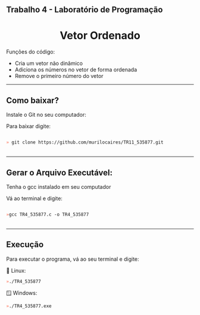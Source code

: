 ## Trabalho 4 - Laboratório de Programação

<h1 align="center"> Vetor Ordenado</h1>

<p style="font-size: 14px">
    Funções do código:
    <ul>
        <li>Cria um vetor não dinâmico</li>
        <li>Adiciona os números no vetor de forma ordenada</li>
        <li>Remove o primeiro número do vetor</li>
    </ul>
</p>

<hr>
<h2>Como baixar?</h2>
<p>Instale o Git no seu computador:</p>
<p>Para baixar digite:</p>

<code>
<span style="color: tomato">»</span> git clone https://github.com/murilocaires/TR11_535877.git
</code>
<br>

<hr>

<h2>Gerar o Arquivo Executável: </h2>
<p>Tenha o gcc instalado em seu computador </p>
<p>Vá ao terminal e digite: </p>


<code>
<span style="color: tomato">»</span>gcc TR4_535877.c -o TR4_535877
</code>

<br>

<hr>
<h2>Execução</h2>
<p>Para executar o programa, vá ao seu terminal e digite:</p>
🐧 Linux: <br>
<code>
<span style="color: tomato">»</span>./TR4_535877</code>

🪟 Windows: <br>
<code>
<span style="color: tomato">»</span>./TR4_535877.exe 
</code>